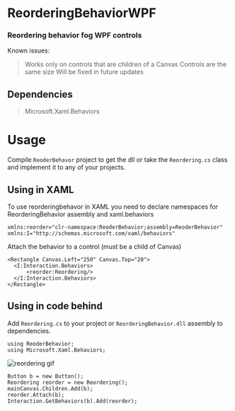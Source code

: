 # ReorderingBehaviorWPF
### Reordering behavior fog WPF controls

Known issues:
> Works only on controls that are children of a Canvas
> Controls are the same size
Will be fixed in future updates

## Dependencies
> Microsoft.Xaml.Behaviors

# Usage
Compile `ReoderBehavor` project to get the dll or take the `Reordering.cs` class and implement it to any of your projects.
## Using in XAML
To use reorderingbehavor in XAML you need to declare namespaces for ReorderingBehavior assembly and xaml.behaviors
```
xmlns:reorder="clr-namespace:ReoderBehavior;assembly=ReoderBehavior"
xmlns:I="http://schemas.microsoft.com/xaml/behaviors"
```
Attach the behavior to a control (must be a child of Canvas)
```
<Rectangle Canvas.Left="250" Canvas.Top="20">
  <I:Interaction.Behaviors>
      <reorder:Reordering/>
  </I:Interaction.Behaviors>
</Rectangle>
```

## Using in code behind
Add `Reordering.cs` to your project or `ReorderingBehavior.dll` assembly to dependencies.
```
using ReoderBehavior;
using Microsoft.Xaml.Behaviors;
```
![reordering gif](https://user-images.githubusercontent.com/20230176/156030242-35b74d08-8565-47b9-8dd3-9863c0d6152c.gif)



```
Button b = new Button();
Reordering reorder = new Reordering();
mainCanvas.Children.Add(b);
reorder.Attach(b);
Interaction.GetBehaviors(b).Add(reorder);
```

